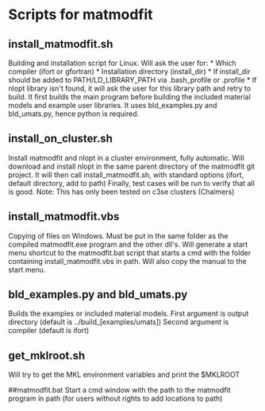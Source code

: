 # Scripts for matmodfit

## install_matmodfit.sh
Building and installation script for Linux. 
Will ask the user for:
    * Which compiler (ifort or gfortran)
    * Installation directory (install_dir)
    * If install_dir should be added to PATH/LD_LIBRARY_PATH via .bash_profile or .profile
    * If nlopt library isn't found, it will ask the user for this library path and retry to build. 
It first builds the main program before building the included material models and example user libraries. 
It uses bld_examples.py and bld_umats.py, hence python is required. 

## install_on_cluster.sh
Install matmodfit and nlopt in a cluster environment, fully automatic. 
Will download and install nlopt in the same parent directory of the matmodfit git project. 
It will then call install_matmodfit.sh, with standard options (ifort, default directory, add to path)
Finally, test cases will be run to verify that all is good.
Note: This has only been tested on c3se clusters (Chalmers)

## install_matmodfit.vbs
Copying of files on Windows. Must be put in the same folder as the compiled matmodfit.exe program and the other dll's. 
Will generate a start menu shortcut to the matmodfit.bat script that starts a cmd with the folder containing install_matmodfit.vbs in path. 
Will also copy the manual to the start menu.

## bld_examples.py and bld_umats.py
Builds the examples or included material models. 
First argument is output directory (default is ../build_[examples/umats])
Second argument is compiler (default is ifort)

## get_mklroot.sh
Will try to get the MKL environment variables and print the $MKLROOT

##matmodfit.bat
Start a cmd window with the path to the matmodfit program in path (for users without rights to add locations to path)